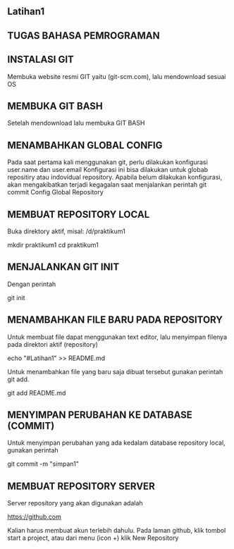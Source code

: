 ## Latihan1 

## TUGAS BAHASA PEMROGRAMAN

## INSTALASI GIT
Membuka website resmi GIT yaitu (git-scm.com), lalu mendownload sesuai OS 

## MEMBUKA GIT BASH
Setelah mendownload lalu membuka GIT BASH

## MENAMBAHKAN GLOBAL CONFIG
Pada saat pertama kali menggunakan git, perlu dilakukan konfigurasi user.name dan user.email
Konfigurasi ini bisa dilakukan untuk globab repositiry atau indovidual repository.
Apabila belum dilakukan konfigurasi, akan mengakibatkan terjadi kegagalan saat menjalankan perintah git commit
Config Global Repository

## MEMBUAT REPOSITORY LOCAL
Buka direktory aktif, misal: /d/praktikum1

mkdir praktikum1
cd praktikum1

## MENJALANKAN GIT INIT
Dengan perintah

git init


## MENAMBAHKAN FILE BARU PADA REPOSITORY
Untuk membuat file dapat menggunakan text editor, lalu menyimpan filenya pada direktori aktif (repository)

echo "#Latihan1" >> README.md


Untuk menambahkan file yang baru saja dibuat tersebut gunakan perintah git add.

git add README.md


## MENYIMPAN PERUBAHAN KE DATABASE (COMMIT)
Untuk menyimpan perubahan yang ada kedalam database repository local, gunakan perintah

git commit -m "simpan1"


## MEMBUAT REPOSITORY SERVER
Server repository yang akan digunakan adalah

https://github.com

Kalian harus membuat akun terlebih dahulu.
Pada laman github, klik tombol start a project, atau dari menu (icon +) klik New Repository
